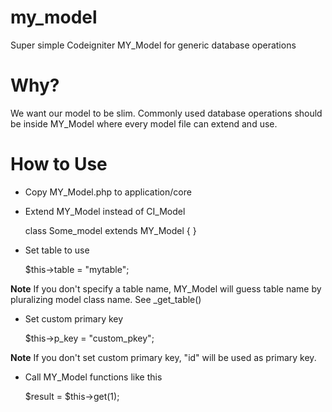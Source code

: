 # my_model
Super simple Codeigniter MY_Model for generic database operations

# Why?
We want our model to be slim. Commonly used database operations should be inside MY_Model where every model file can extend and use.

# How to Use
- Copy MY_Model.php to application/core

- Extend MY_Model instead of CI_Model
	
	class Some_model extends MY_Model { }

- Set table to use
	
	$this->table = "mytable";

**Note**
If you don't specify a table name, MY_Model will guess table name by pluralizing model class name.
See _get_table()

- Set custom primary key
	
	$this->p_key = "custom_pkey";

**Note**
If you don't set custom primary key, "id" will be used as primary key.

- Call MY_Model functions like this
	
	$result = $this->get(1);